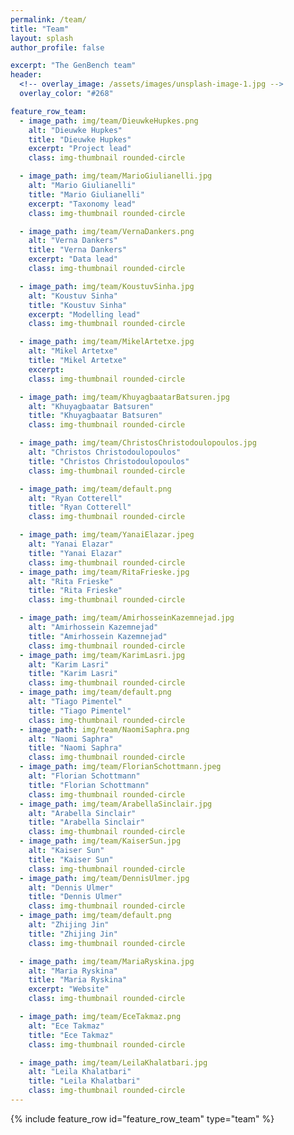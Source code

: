 ```yaml
---
permalink: /team/
title: "Team"
layout: splash
author_profile: false

excerpt: "The GenBench team"
header:
  <!-- overlay_image: /assets/images/unsplash-image-1.jpg -->
  overlay_color: "#268"

feature_row_team:
  - image_path: img/team/DieuwkeHupkes.png
    alt: "Dieuwke Hupkes"
    title: "Dieuwke Hupkes"
    excerpt: "Project lead"
    class: img-thumbnail rounded-circle

  - image_path: img/team/MarioGiulianelli.jpg
    alt: "Mario Giulianelli"
    title: "Mario Giulianelli"
    excerpt: "Taxonomy lead"
    class: img-thumbnail rounded-circle

  - image_path: img/team/VernaDankers.png
    alt: "Verna Dankers"
    title: "Verna Dankers"
    excerpt: "Data lead"
    class: img-thumbnail rounded-circle

  - image_path: img/team/KoustuvSinha.jpg
    alt: "Koustuv Sinha"
    title: "Koustuv Sinha"
    excerpt: "Modelling lead"
    class: img-thumbnail rounded-circle

  - image_path: img/team/MikelArtetxe.jpg
    alt: "Mikel Artetxe"
    title: "Mikel Artetxe"
    excerpt: 
    class: img-thumbnail rounded-circle

  - image_path: img/team/KhuyagbaatarBatsuren.jpg
    alt: "Khuyagbaatar Batsuren"
    title: "Khuyagbaatar Batsuren"
    class: img-thumbnail rounded-circle

  - image_path: img/team/ChristosChristodoulopoulos.jpg
    alt: "Christos Christodoulopoulos"
    title: "Christos Christodoulopoulos"
    class: img-thumbnail rounded-circle

  - image_path: img/team/default.png
    alt: "Ryan Cotterell"
    title: "Ryan Cotterell"
    class: img-thumbnail rounded-circle

  - image_path: img/team/YanaiElazar.jpeg
    alt: "Yanai Elazar"
    title: "Yanai Elazar"
    class: img-thumbnail rounded-circle
  - image_path: img/team/RitaFrieske.jpg
    alt: "Rita Frieske"
    title: "Rita Frieske"
    class: img-thumbnail rounded-circle

  - image_path: img/team/AmirhosseinKazemnejad.jpg
    alt: "Amirhossein Kazemnejad"
    title: "Amirhossein Kazemnejad"
    class: img-thumbnail rounded-circle
  - image_path: img/team/KarimLasri.jpg
    alt: "Karim Lasri"
    title: "Karim Lasri"
    class: img-thumbnail rounded-circle
  - image_path: img/team/default.png
    alt: "Tiago Pimentel"
    title: "Tiago Pimentel"
    class: img-thumbnail rounded-circle
  - image_path: img/team/NaomiSaphra.png
    alt: "Naomi Saphra"
    title: "Naomi Saphra"
    class: img-thumbnail rounded-circle
  - image_path: img/team/FlorianSchottmann.jpeg
    alt: "Florian Schottmann"
    title: "Florian Schottmann"
    class: img-thumbnail rounded-circle
  - image_path: img/team/ArabellaSinclair.jpg
    alt: "Arabella Sinclair"
    title: "Arabella Sinclair"
    class: img-thumbnail rounded-circle
  - image_path: img/team/KaiserSun.jpg
    alt: "Kaiser Sun"
    title: "Kaiser Sun"
    class: img-thumbnail rounded-circle
  - image_path: img/team/DennisUlmer.jpg
    alt: "Dennis Ulmer"
    title: "Dennis Ulmer"
    class: img-thumbnail rounded-circle
  - image_path: img/team/default.png
    alt: "Zhijing Jin"
    title: "Zhijing Jin"
    class: img-thumbnail rounded-circle

  - image_path: img/team/MariaRyskina.jpg
    alt: "Maria Ryskina"
    title: "Maria Ryskina"
    excerpt: "Website"
    class: img-thumbnail rounded-circle

  - image_path: img/team/EceTakmaz.png
    alt: "Ece Takmaz"
    title: "Ece Takmaz"
    class: img-thumbnail rounded-circle

  - image_path: img/team/LeilaKhalatbari.jpg
    alt: "Leila Khalatbari"
    title: "Leila Khalatbari"
    class: img-thumbnail rounded-circle
---
```


{% include feature_row id="feature_row_team" type="team" %}
